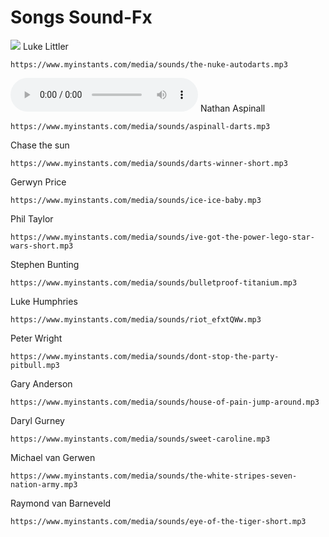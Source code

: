 # Songs Sound-Fx
![](https://r.testifier.nl/Acbs8526SDKI/resizing_type:fill/watermark:Kieran%20Cleeves%252FPDC/plain/https%3A%2F%2Fs3-newsifier.ams3.digitaloceanspaces.com%2Fdartsnews.de%2Fimages%2F2023-12%2Fstephen-bunting-3-65877dca8e286.jpg@webp)
Luke Littler
```text
https://www.myinstants.com/media/sounds/the-nuke-autodarts.mp3
```
![](https://www.myinstants.com/media/sounds/the-nuke-autodarts.mp3)
Nathan Aspinall
```text
https://www.myinstants.com/media/sounds/aspinall-darts.mp3
```
Chase the sun 
```text
https://www.myinstants.com/media/sounds/darts-winner-short.mp3
```
Gerwyn Price
```text
https://www.myinstants.com/media/sounds/ice-ice-baby.mp3
```
Phil Taylor
```text
https://www.myinstants.com/media/sounds/ive-got-the-power-lego-star-wars-short.mp3
```
Stephen Bunting
```text
https://www.myinstants.com/media/sounds/bulletproof-titanium.mp3
```
Luke Humphries
```text
https://www.myinstants.com/media/sounds/riot_efxtQWw.mp3
```
Peter Wright
```text
https://www.myinstants.com/media/sounds/dont-stop-the-party-pitbull.mp3
```
Gary Anderson
```text
https://www.myinstants.com/media/sounds/house-of-pain-jump-around.mp3
```
Daryl Gurney
```text
https://www.myinstants.com/media/sounds/sweet-caroline.mp3
```
Michael van Gerwen
```text
https://www.myinstants.com/media/sounds/the-white-stripes-seven-nation-army.mp3
```
Raymond van Barneveld
```text
https://www.myinstants.com/media/sounds/eye-of-the-tiger-short.mp3
```
